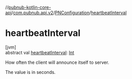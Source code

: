 //[pubnub-kotlin-core-api](../../../index.md)/[com.pubnub.api.v2](../index.md)/[PNConfiguration](index.md)/[heartbeatInterval](heartbeat-interval.md)

# heartbeatInterval

[jvm]\
abstract val [heartbeatInterval](heartbeat-interval.md): [Int](https://kotlinlang.org/api/core/kotlin-stdlib/kotlin/-int/index.html)

How often the client will announce itself to server.

The value is in seconds.
